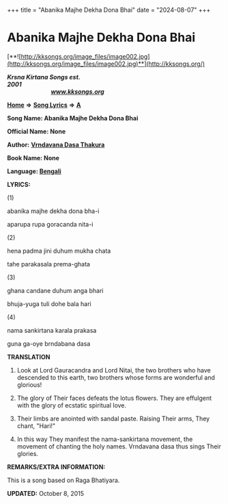 +++
title = "Abanika Majhe Dekha Dona Bhai"
date = "2024-08-07"
+++

# Abanika Majhe Dekha Dona Bhai
[**![http://kksongs.org/image_files/image002.jpg](http://kksongs.org/image_files/image002.jpg)**](http://kksongs.org/)

**_Krsna Kirtana Songs est. 2001_**                                                                                                                                                 **_www.kksongs.org_**

[**Home**](http://kksongs.org/) **⇒** [**Song Lyrics**](http://kksongs.org/lyrics.html) **⇒** [**A**](http://kksongs.org/songs/song_a.html)

**Song Name: Abanika Majhe Dekha Dona Bhai**

**Official Name: None**

**Author:** [**Vrndavana Dasa Thakura**](http://kksongs.org/authors/list/vrndavana.html)

**Book Name: None**

**Language: [Bengali](http://kksongs.org/language/list/bengali.html)**

**LYRICS:**

(1)

abanika majhe dekha dona bha-i

aparupa rupa goracanda nita-i

(2)

hena padma jini duhum mukha chata

tahe parakasala prema-ghata

(3)

ghana candane duhum anga bhari

bhuja-yuga tuli dohe bala hari

(4)

nama sankirtana karala prakasa

guna ga-oye brndabana dasa

**TRANSLATION**

1) Look at Lord Gauracandra and Lord Nitai, the two brothers who have descended to this earth, two brothers whose forms are wonderful and glorious!

2) The glory of Their faces defeats the lotus flowers. They are effulgent with the glory of ecstatic spiritual love.

3) Their limbs are anointed with sandal paste. Raising Their arms, They chant, "Hari!"

4) In this way They manifest the nama-sankirtana movement, the movement of chanting the holy names. Vrndavana dasa thus sings Their glories.

**REMARKS/EXTRA INFORMATION:**

This is a song based on Raga Bhatiyara.

**UPDATED:** October 8, 2015